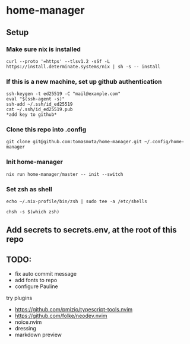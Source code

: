 # home-manager

## Setup

### Make sure nix is installed
`curl --proto '=https' --tlsv1.2 -sSf -L https://install.determinate.systems/nix | sh -s -- install`


### If this is a new machine, set up github authentication
```
ssh-keygen -t ed25519 -C "mail@example.com"
eval "$(ssh-agent -s)"
ssh-add ~/.ssh/id_ed25519
cat ~/.ssh/id_ed25519.pub
*add key to github*
```

### Clone this repo into .config
`git clone git@github.com:tomasmota/home-manager.git ~/.config/home-manager`

### Init home-manager
`nix run home-manager/master -- init --switch`

### Set zsh as shell
`echo ~/.nix-profile/bin/zsh | sudo tee -a /etc/shells`

`chsh -s $(which zsh)`  

## Add secrets to secrets.env, at the root of this repo

## TODO:
- fix auto commit message
- add fonts to repo
- configure Pauline

try plugins
- https://github.com/pmizio/typescript-tools.nvim
- https://github.com/folke/neodev.nvim
- noice.nvim
- dressing
- markdown preview 
